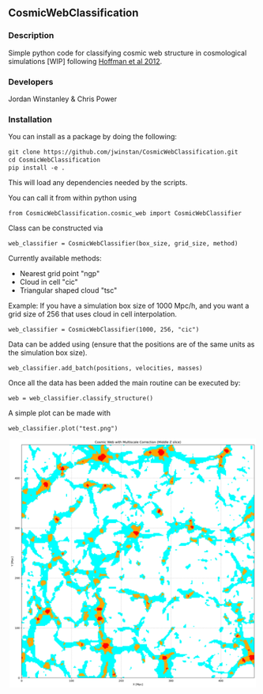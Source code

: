 ## CosmicWebClassification 

### Description
Simple python code for classifying cosmic web structure in cosmological simulations [WIP] following [Hoffman et al 2012](https://academic.oup.com/mnras/article/425/3/2049/982860).

### Developers
Jordan Winstanley & Chris Power

### Installation
You can install as a package by doing the following:

```
git clone https://github.com/jwinstan/CosmicWebClassification.git
cd CosmicWebClassification
pip install -e .
```
This will load any dependencies needed by the scripts. 

You can call it from within python using 
```
from CosmicWebClassification.cosmic_web import CosmicWebClassifier
```

Class can be constructed via

```
web_classifier = CosmicWebClassifier(box_size, grid_size, method)
```
Currently available methods:
  - Nearest grid point "ngp"
  - Cloud in cell "cic"
  - Triangular shaped cloud "tsc"

Example: If you have a simulation box size of 1000 Mpc/h, and you want a grid size of 256 that uses cloud in cell interpolation.
```
web_classifier = CosmicWebClassifier(1000, 256, "cic")

```

Data can be added using (ensure that the positions are of the same units as the simulation box size).
```
web_classifier.add_batch(positions, velocities, masses)
```

Once all the data has been added the main routine can be executed by:
```
web = web_classifier.classify_structure()
```

A simple plot can be made with
```
web_classifier.plot("test.png")
```
<p align="center">
  <img src="test.png" alt="Cosmic Web Example" width="500"/>
</p>
